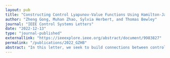 ```yaml
---
layout: pub
title: "Constructing Control Lyapunov-Value Functions Using Hamilton-Jacobi Reachability Analysis"
author: "Zheng Gong, Muhan Zhao, Sylvia Herbert, and Thomas Bewley"
journal: "IEEE Control Systems Letters"
date: "2022-12-13"
type: "journal-published"
externallink: "https://ieeexplore.ieee.org/abstract/document/9983827"
permalink: "/publications/2022_GZHB"
abstract: "In this letter, we seek to build connections between control Lyapunov functions (CLFs) and Hamilton-Jacobi (HJ) reachability analysis. CLFs have been used extensively in the control community for synthesizing stabilizing feedback controllers. However, there is no systematic way to construct CLFs for general nonlinear systems and the problem can become more complex with input constraints. HJ reachability is a formal method that can be used to guarantee safety or reachability for general nonlinear systems with input constraints. The main drawback is the well-known “curse of dimensionality.” In this letter we modify HJ reachability to construct what we call a control Lyapunov-Value Function (CLVF) which can be used to find and stabilize to the smallest control invariant set (I∞m) around a point of interest. We prove that the CLVF is the viscosity solution to a modified HJ variational inequality (VI), and can be computed numerically, during which the input constraints and exponential decay rate γ are incorporated. This process identifies the region of exponential stability to I∞m given the desired input bounds and γ . Finally, a feasibility-guaranteed quadratic program (QP) is proposed for online implementation."
---
```

